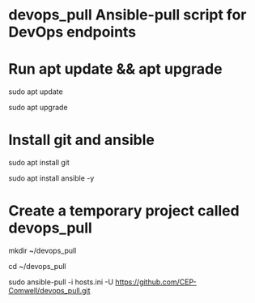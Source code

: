 # devops_pull Ansible-pull script for DevOps endpoints

# Run apt update && apt upgrade

sudo apt update

sudo apt upgrade

# Install git and ansible

sudo apt install git

sudo apt install ansible -y

# Create a temporary project called devops_pull

mkdir ~/devops_pull

cd ~/devops_pull

sudo ansible-pull -i hosts.ini -U https://github.com/CEP-Comwell/devops_pull.git
